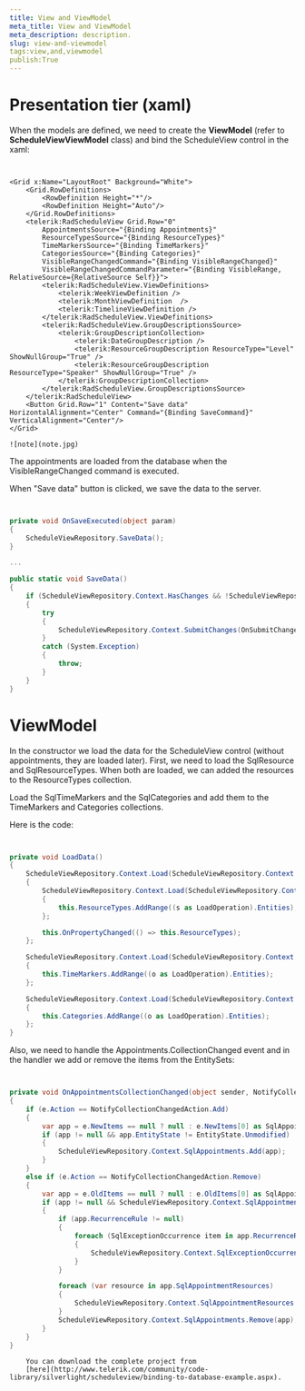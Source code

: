 ```yaml
---
title: View and ViewModel
meta_title: View and ViewModel
meta_description: description.
slug: view-and-viewmodel
tags:view,and,viewmodel
publish:True
---
```



# Presentation tier (xaml)

When the models are defined, we need to create the __ViewModel__ (refer to __ScheduleViewViewModel__ class) and bind the ScheduleView control in the xaml:



```XAML


<Grid x:Name="LayoutRoot" Background="White">
	<Grid.RowDefinitions>
		<RowDefinition Height="*"/>
		<RowDefinition Height="Auto"/>
	</Grid.RowDefinitions>
	<telerik:RadScheduleView Grid.Row="0"
		AppointmentsSource="{Binding Appointments}"
		ResourceTypesSource="{Binding ResourceTypes}"
		TimeMarkersSource="{Binding TimeMarkers}"
		CategoriesSource="{Binding Categories}"
		VisibleRangeChangedCommand="{Binding VisibleRangeChanged}"
		VisibleRangeChangedCommandParameter="{Binding VisibleRange, RelativeSource={RelativeSource Self}}">
		<telerik:RadScheduleView.ViewDefinitions>
			<telerik:WeekViewDefinition />
			<telerik:MonthViewDefinition  />
			<telerik:TimelineViewDefinition />
		</telerik:RadScheduleView.ViewDefinitions>
		<telerik:RadScheduleView.GroupDescriptionsSource>
			<telerik:GroupDescriptionCollection>
				<telerik:DateGroupDescription />
				<telerik:ResourceGroupDescription ResourceType="Level" ShowNullGroup="True" />
				<telerik:ResourceGroupDescription ResourceType="Speaker" ShowNullGroup="True" />
			</telerik:GroupDescriptionCollection>
		</telerik:RadScheduleView.GroupDescriptionsSource>
	</telerik:RadScheduleView>
	<Button Grid.Row="1" Content="Save data" HorizontalAlignment="Center" Command="{Binding SaveCommand}" VerticalAlignment="Center"/>
</Grid>

```


    ![note](note.jpg)
    	

The appointments are loaded from the database when the VisibleRangeChanged command is executed.

When "Save data" button is clicked, we save the data to the server.



```C#


private void OnSaveExecuted(object param)
{
	ScheduleViewRepository.SaveData();
}

...

public static void SaveData()
{
	if (ScheduleViewRepository.Context.HasChanges && !ScheduleViewRepository.Context.IsSubmitting)
	{
		try
		{
			ScheduleViewRepository.Context.SubmitChanges(OnSubmitChangesCompleted, null);
		}
		catch (System.Exception)
		{
			throw;
		}
	}
}

```



# ViewModel

In the constructor we load the data for the ScheduleView control (without appointments, they are loaded later). 
      First, we need to load the SqlResource and SqlResourceTypes. When both are loaded, we can added the resources to the ResourceTypes collection.
	  

Load the SqlTimeMarkers and the SqlCategories and add them to the TimeMarkers and Categories collections.
		

Here is the code:



```C#


private void LoadData()
{
	ScheduleViewRepository.Context.Load(ScheduleViewRepository.Context.GetSqlResourcesQuery()).Completed += (o, e) =>
	{
		ScheduleViewRepository.Context.Load(ScheduleViewRepository.Context.GetSqlResourceTypesQuery()).Completed += (s, a) =>
		{
			this.ResourceTypes.AddRange((s as LoadOperation).Entities);
		};

		this.OnPropertyChanged(() => this.ResourceTypes);
	};

	ScheduleViewRepository.Context.Load(ScheduleViewRepository.Context.GetTimeMarkersQuery()).Completed += (o, e) =>
	{
		this.TimeMarkers.AddRange((o as LoadOperation).Entities);
	};

	ScheduleViewRepository.Context.Load(ScheduleViewRepository.Context.GetCategoriesQuery()).Completed += (o, e) =>
	{
		this.Categories.AddRange((o as LoadOperation).Entities);
	};
}

```



Also, we need to handle the Appointments.CollectionChanged event and in the handler we add or remove the items from the EntitySets:
        



```C#


private void OnAppointmentsCollectionChanged(object sender, NotifyCollectionChangedEventArgs e)
{
	if (e.Action == NotifyCollectionChangedAction.Add)
	{
		var app = e.NewItems == null ? null : e.NewItems[0] as SqlAppointment;
		if (app != null && app.EntityState != EntityState.Unmodified)
		{
			ScheduleViewRepository.Context.SqlAppointments.Add(app);
		}
	}
	else if (e.Action == NotifyCollectionChangedAction.Remove)
	{
		var app = e.OldItems == null ? null : e.OldItems[0] as SqlAppointment;
		if (app != null && ScheduleViewRepository.Context.SqlAppointments.Contains(app))
		{
			if (app.RecurrenceRule != null)
			{
				foreach (SqlExceptionOccurrence item in app.RecurrenceRule.Exceptions)
				{
					ScheduleViewRepository.Context.SqlExceptionOccurrences.Remove(item);
				}
			}

			foreach (var resource in app.SqlAppointmentResources)
			{
				ScheduleViewRepository.Context.SqlAppointmentResources.Remove(resource);
			}
			ScheduleViewRepository.Context.SqlAppointments.Remove(app);
		}
	}
}

```




        You can download the complete project from 
        [here](http://www.telerik.com/community/code-library/silverlight/scheduleview/binding-to-database-example.aspx).
        
